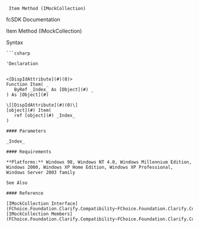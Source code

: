 ﻿     Item Method (IMockCollection)                                                   

fcSDK Documentation

Item Method (IMockCollection)

Syntax

```vbnet
```csharp

'Declaration
 

<[DispIdAttribute](#)(0)>
Function Item( _
   ByRef _Index_ As [Object](#) _
) As [Object](#)

\[[DispIdAttribute](#)(0)\]
[object](#) Item( 
   ref [object](#) _Index_
)

#### Parameters

_Index_

#### Requirements

**Platforms:** Windows 98, Windows NT 4.0, Windows Millennium Edition, Windows 2000, Windows XP Home Edition, Windows XP Professional, Windows Server 2003 family

See Also

#### Reference

[IMockCollection Interface](FChoice.Foundation.Clarify.Compatibility~FChoice.Foundation.Clarify.Compatibility.IMockCollection.md)  
[IMockCollection Members](FChoice.Foundation.Clarify.Compatibility~FChoice.Foundation.Clarify.Compatibility.IMockCollection_members.md)